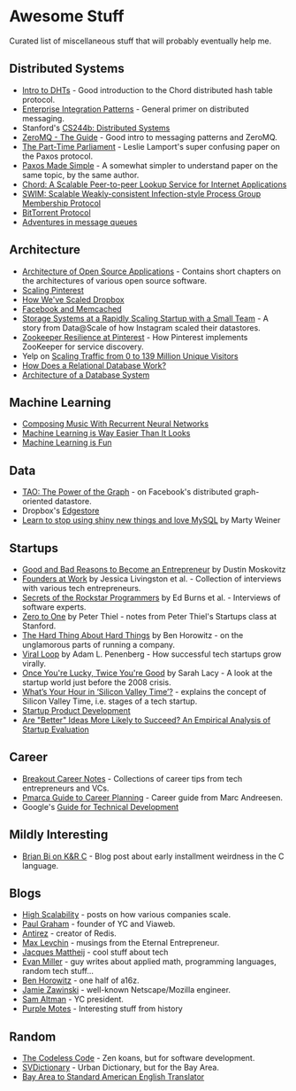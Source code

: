 # Awesome Stuff
Curated list of miscellaneous stuff that will probably eventually help me.

## Distributed Systems
* [Intro to DHTs](http://www.freedomlayer.org/articles/dht_intro.html) - Good introduction to the Chord distributed hash table protocol.
* [Enterprise Integration Patterns](http://www.enterpriseintegrationpatterns.com/toc.html) - General primer on distributed messaging.
* Stanford's [CS244b: Distributed Systems](http://www.scs.stanford.edu/14au-cs244b/)
* [ZeroMQ - The Guide](http://zguide.zeromq.org/page:all) - Good intro to messaging patterns and ZeroMQ.
* [The Part-Time Parliament](http://research.microsoft.com/en-us/um/people/lamport/pubs/lamport-paxos.pdf) - Leslie Lamport's super confusing paper on the Paxos protocol.
* [Paxos Made Simple](http://research.microsoft.com/en-us/um/people/lamport/pubs/paxos-simple.pdf) - A somewhat simpler to understand paper on the same topic, by the same author.
* [Chord: A Scalable Peer-to-peer Lookup Service for Internet Applications](http://pdos.csail.mit.edu/papers/chord:sigcomm01/chord_sigcomm.pdf)
* [SWIM: Scalable Weakly-consistent Infection-style Process Group Membership Protocol](https://www.cs.cornell.edu/~asdas/research/dsn02-swim.pdf)
* [BitTorrent Protocol](http://jonas.nitro.dk/bittorrent/bittorrent-rfc.html)
* [Adventures in message queues](http://antirez.com/news/88)

## Architecture
* [Architecture of Open Source Applications](http://aosabook.org/en/index.html) - Contains short chapters on the architectures of various open source software.
* [Scaling Pinterest](https://www.youtube.com/watch?v=jQNCuD_hxdQ)
* [How We've Scaled Dropbox](https://www.youtube.com/watch?v=PE4gwstWhmc)
* [Facebook and Memcached](https://www.youtube.com/watch?v=UH7wkvcf0ys)
* [Storage Systems at a Rapidly Scaling Startup with a Small Team](https://www.youtube.com/watch?v=bLyv8zKa5DU) - A story from Data@Scale of how Instagram scaled their datastores.
* [Zookeeper Resilience at Pinterest](http://engineering.pinterest.com/post/77933733851/zookeeper-resilience-at-pinterest) - How Pinterest implements ZooKeeper for service discovery.
* Yelp on [Scaling Traffic from 0 to 139 Million Unique Visitors](http://engineeringblog.yelp.com/2014/10/scaling-traffic-from-0-to-139-million-unique-visitors.html)
* [How Does a Relational Database Work?](http://coding-geek.com/how-databases-work/)
* [Architecture of a Database System](http://db.cs.berkeley.edu/papers/fntdb07-architecture.pdf)

## Machine Learning
* [Composing Music With Recurrent Neural Networks](http://www.hexahedria.com/2015/08/03/composing-music-with-recurrent-neural-networks/)
* [Machine Learning is Way Easier Than It Looks](https://blog.intercom.io/machine-learning-way-easier-than-it-looks/)
* [Machine Learning is Fun](https://medium.com/@ageitgey/machine-learning-is-fun-80ea3ec3c471)

## Data
* [TAO: The Power of the Graph](https://www.facebook.com/notes/facebook-engineering/tao-the-power-of-the-graph/10151525983993920) - on Facebook's distributed graph-oriented datastore.
* Dropbox's [Edgestore](https://www.youtube.com/watch?v=VZ-zJEWi-Vo)
* [Learn to stop using shiny new things and love MySQL](https://engineering.pinterest.com/blog/learn-stop-using-shiny-new-things-and-love-mysql) by Marty Weiner

## Startups
* [Good and Bad Reasons to Become an Entrepreneur](https://medium.com/i-m-h-o/good-and-bad-reasons-to-become-an-entrepreneur-decf0766de8d) by Dustin Moskovitz
* [Founders at Work](http://www.amazon.com/Founders-Work-Stories-Startups-Early/dp/1430210788) by Jessica Livingston et al. - Collection of interviews with various tech entrepreneurs.
* [Secrets of the Rockstar Programmers](http://www.amazon.com/Secrets-Rock-Star-Programmers-Riding/dp/0071490833) by Ed Burns et al. - Interviews of software experts.
* [Zero to One](http://www.amazon.com/Zero-One-Notes-Startups-Future/dp/0804139296) by Peter Thiel - notes from Peter Thiel's Startups class at Stanford.
* [The Hard Thing About Hard Things](http://www.amazon.com/The-Hard-Thing-About-Things/dp/0062273205) by Ben Horowitz - on the unglamorous parts of running a company.
* [Viral Loop](http://www.amazon.com/Viral-Loop-Facebook-Businesses-Themselves/dp/1401323499) by Adam L. Penenberg - How successful tech startups grow virally.
* [Once You're Lucky, Twice You're Good](http://www.amazon.com/Once-Youre-Lucky-Twice-Good/dp/1592404278) by Sarah Lacy - A look at the startup world just before the 2008 crisis.
* [What’s Your Hour in ‘Silicon Valley Time’?](https://medium.com/backchannel/how-the-tech-press-forces-a-narrative-on-companies-it-covers-5f89fdb7793e) - explains the concept of Silicon Valley Time, i.e. stages of a tech startup.
* [Startup Product Development](http://www.slideshare.net/MarketingNinja/startup-product-development)
* [Are "Better" Ideas More Likely to Succeed? An Empirical Analysis of Startup Evaluation ](http://www.hbs.edu/faculty/Publication%20Files/16-013_201e071c-9dd8-4838-b5aa-492f4f202822.pdf)

## Career
* [Breakout Career Notes](http://www.breakoutcareers.com/) - Collections of career tips from tech entrepreneurs and VCs.
* [Pmarca Guide to Career Planning](http://pmarchive.com/guide_to_career_planning_part0.html) - Career guide from Marc Andreesen.
* Google's [Guide for Technical Development](https://www.google.com/about/careers/students/guide-to-technical-development.html)

## Mildly Interesting
* [Brian Bi on K&R C](https://spin0r.wordpress.com/2014/11/21/kr-c/) - Blog post about early installment weirdness in the C language.

## Blogs
* [High Scalability](http://highscalability.com/) - posts on how various companies scale.
* [Paul Graham](http://www.paulgraham.com/) - founder of YC and Viaweb.
* [Antirez](http://antirez.com/latest/0) - creator of Redis.
* [Max Levchin](http://max.levch.in/) - musings from the Eternal Entrepreneur.
* [Jacques Mattheij](http://jacquesmattheij.com/) - cool stuff about tech
* [Evan Miller](http://www.evanmiller.org/) - guy writes about applied math, programming languages, random tech stuff...
* [Ben Horowitz](http://www.bhorowitz.com/) - one half of a16z.
* [Jamie Zawinski](http://www.jwz.org/blog/) - well-known Netscape/Mozilla engineer.
* [Sam Altman](http://blog.samaltman.com/) - YC president.
* [Purple Motes](http://purplemotes.net/) - Interesting stuff from history

## Random
* [The Codeless Code](http://thecodelesscode.com/contents) - Zen koans, but for software development.
* [SVDictionary](http://svdictionary.com/) - Urban Dictionary, but for the Bay Area.
* [Bay Area to Standard American English Translator](http://www.mcsweeneys.net/articles/bay-area-to-standard-american-english-translator) 
